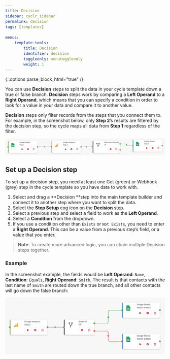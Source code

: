 ```yaml
---
title: Decision
sidebar: cyclr_sidebar
permalink: decision
tags: [templates]

menus:
    template-tools:
        title: Decision
        identifier: decision
        toggleonly: menutoggleonly
        weight: 1
---
```

{::options parse_block_html="true" /}
<section class="card">

You can use **Decision** steps to split the data in your cycle template down a true or false branch. **Decision** steps work by comparing a **Left Operand** to a **Right Operand**, which means that you can specify a condition in order to look for a value in your data and compare it to another value.

**Decision** steps only filter records from the steps that you connect them to. For example, in the screenshot below, only **Step 2**’s results are filtered by the decision step, so the cycle maps all data from **Step 1** regardless of the filter.

![A screenshot example of a decision step in a cycle template.](./images/example-decision.png)

</section>
<section class="card">

## Set up a Decision step

To set up a decision step, you need at least one Get (green) or Webhook (grey) step in the cycle template so you have data to work with.

1. Select and drag a **Decision **step into the main template builder and connect it to another step where you want to split the data.
2. Select the **Step Setup** cog icon on the **Decision** step.
3. Select a previous step and select a field to work as the **Left Operand**.
4. Select a **Condition** from the dropdown.
5. If you use a condition other than `Exists` or `Not Exists`, you need to enter a **Right Operand**. This can be a value from a previous step’s field, or a value that you enter.

> **Note**: To create more advanced logic, you can chain multiple Decision steps together.


### Example

In the screenshot example, the fields would be **Left Operand**: ``Name``, **Condition**: ``Equals``, **Right Operand**: ``Smith``. The result is that contacts with the last name of `Smith` are routed down the true branch, and all other contacts will go down the false branch:

![An example of a decision step that determines where to record data.](./images/decision-example.png)

</section>
